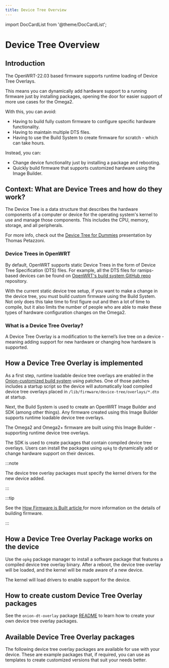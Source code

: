 ```yaml
---
title: Device Tree Overview
---
```


import DocCardList from '@theme/DocCardList';

# Device Tree Overview

## Introduction
The OpenWRT-22.03 based firmware supports runtime loading of Device Tree Overlays.

This means you can dynamically add hardware support to a running firmware just by installing packages, opening the door for easier support of more use cases for the Omega2.

With this, you can avoid:

- Having to build fully custom firmware to configure specific hardware functionality.
- Having to maintain multiple DTS files.
- Having to use the Build System to create firmware for scratch - which can take hours.

Instead, you can:
- Change device functionality just by installing a package and rebooting.
- Quickly build firmware that supports customized hardware using the Image Builder.

## Context: What are Device Trees and how do they work?
The Device Tree is a data structure that describes the hardware components of a computer or device for the operating system's kernel to use and manage those components. This includes the CPU, memory, storage, and all peripherals.

For more info, check out the [Device Tree for Dummies](https://elinux.org/images/f/f9/Petazzoni-device-tree-dummies_0.pdf) presentation by Thomas Petazzoni.

### Device Trees in OpenWRT
By default, OpenWRT supports static Device Trees in the form of Device Tree Specification (DTS) files. For example, all the DTS files for ramips-based devices can be found on [OpenWRT's build system GitHub repo](https://github.com/openwrt/openwrt/tree/main/target/linux/ramips/dts) repository.

With the current static device tree setup, if you want to make a change in the device tree, you must build custom firmware using the Build System. Not only does this take time to first figure out and then a lot of time to compile, but it also limits the number of people who are able to make these types of hardware configuration changes on the Omega2.

### What is a Device Tree Overlay?
A Device Tree Overlay is a modification to the kernel’s live tree on a device - meaning adding support for new hardware or changing how hardware is supported.

## How a Device Tree Overlay is implemented
As a first step, runtime loadable device tree overlays are enabled in the [Onion-customized build system](https://github.com/OnionIoT/openwrt-buildsystem-wrapper) using patches. One of those patches includes a startup script so the device will automatically load compiled device tree overlays placed in `/lib/firmware/device-tree/overlays/*.dto` at startup.

Next, the Build System is used to create an OpenWRT Image Builder and SDK (among other things). Any firmware created using this Image Builder supports runtime loadable device tree overlays.

The Omega2 and Omega2+ firmware are built using this Image Builder - supporting runtime device tree overlays.

The SDK is used to create packages that contain compiled device tree overlays. Users can install the packages using `opkg` to dynamically add or change hardware support on their devices.

:::note

The device tree overlay packages must specify the kernel drivers for the new device added.

:::

:::tip

See the [How Firmware is Built article](https://documentation.onioniot.com/firmware/how-to-build-firmware)[ ](https://documentation.onioniot.com/firmware/how-to-build-firmware) for more information on the details of building firmware.

:::

## How a Device Tree Overlay Package works on the device
Use the `opkg` package manager to install a software package that features a compiled device tree overlay binary. After a reboot, the device tree overlay will be loaded, and the kernel will be made aware of a new device.

The kernel will load drivers to enable support for the device. 

## How to create custom Device Tree Overlay packages
See the `onion-dt-overlay` package [README](https://github.com/OnionIoT/OpenWRT-Packages/tree/openwrt-22.03/onion-dt-overlay#device-tree-runtime-overlay) to learn how to create your own device tree overlay packages.

## Available Device Tree Overlay packages
The following device tree overlay packages are available for use with your device. These are example packages that, if required, you can use as templates to create customized versions that suit your needs better.

<DocCardList/>

